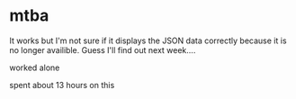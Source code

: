 # mtba

It works but I'm not sure if it displays the JSON data correctly because it is no longer availible. Guess I'll find out next week....

worked alone

spent about 13 hours on this

